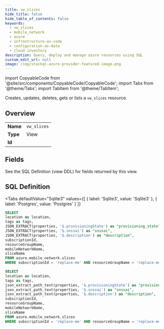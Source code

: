 ```yaml
--- 
title: vw_slices
hide_title: false
hide_table_of_contents: false
keywords:
  - vw_slices
  - mobile_network
  - azure
  - infrastructure-as-code
  - configuration-as-data
  - cloud inventory
description: Query, deploy and manage azure resources using SQL
custom_edit_url: null
image: /img/stackql-azure-provider-featured-image.png
---
```


import CopyableCode from '@site/src/components/CopyableCode/CopyableCode';
import Tabs from '@theme/Tabs';
import TabItem from '@theme/TabItem';

Creates, updates, deletes, gets or lists a <code>vw_slices</code> resource.

## Overview
<table><tbody>
<tr><td><b>Name</b></td><td><code>vw_slices</code></td></tr>
<tr><td><b>Type</b></td><td>View</td></tr>
<tr><td><b>Id</b></td><td><CopyableCode code="azure.mobile_network.vw_slices" /></td></tr>
</tbody></table>

## Fields

See the SQL Definition (view DDL) for fields returned by this view.

## SQL Definition

<Tabs
defaultValue="Sqlite3"
values={[
{ label: 'Sqlite3', value: 'Sqlite3' },
{ label: 'Postgres', value: 'Postgres' }
]}
>
<TabItem value="Sqlite3">

```sql
SELECT
location as location,
tags as tags,
JSON_EXTRACT(properties, '$.provisioningState') as "provisioning_state",
JSON_EXTRACT(properties, '$.snssai') as "snssai",
JSON_EXTRACT(properties, '$.description') as "description",
subscriptionId,
resourceGroupName,
mobileNetworkName,
sliceName
FROM azure.mobile_network.slices
WHERE subscriptionId = 'replace-me' AND resourceGroupName = 'replace-me' AND mobileNetworkName = 'replace-me';
```

</TabItem>
<TabItem value="Postgres">

```sql
SELECT
location as location,
tags as tags,
json_extract_path_text(properties, '$.provisioningState') as "provisioning_state",
json_extract_path_text(properties, '$.snssai') as "snssai",
json_extract_path_text(properties, '$.description') as "description",
subscriptionId,
resourceGroupName,
mobileNetworkName,
sliceName
FROM azure.mobile_network.slices
WHERE subscriptionId = 'replace-me' AND resourceGroupName = 'replace-me' AND mobileNetworkName = 'replace-me';
```

</TabItem>
</Tabs>
